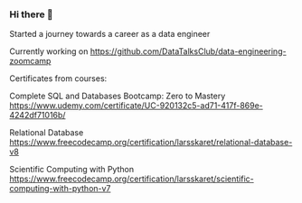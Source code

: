 ### Hi there 👋

Started a journey towards a career as a data engineer

Currently working on
https://github.com/DataTalksClub/data-engineering-zoomcamp

Certificates from courses:

Complete SQL and Databases Bootcamp: Zero to Mastery
https://www.udemy.com/certificate/UC-920132c5-ad71-417f-869e-4242df71016b/

Relational Database
https://www.freecodecamp.org/certification/larsskaret/relational-database-v8

Scientific Computing with Python
https://www.freecodecamp.org/certification/larsskaret/scientific-computing-with-python-v7
<!--
**larsskaret/larsskaret** is a ✨ _special_ ✨ repository because its `README.md` (this file) appears on your GitHub profile.

Here are some ideas to get you started:

- 🔭 I’m currently working on ...
- 🌱 I’m currently learning ...
- 👯 I’m looking to collaborate on ...
- 🤔 I’m looking for help with ...
- 💬 Ask me about ...
- 📫 How to reach me: ...
- 😄 Pronouns: ...
- ⚡ Fun fact: ...
-->
